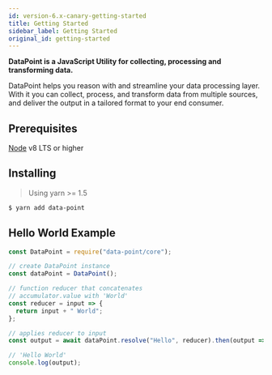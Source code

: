 ```yaml
---
id: version-6.x-canary-getting-started
title: Getting Started
sidebar_label: Getting Started
original_id: getting-started
---
```


**DataPoint is a JavaScript Utility for collecting, processing and transforming data.**

DataPoint helps you reason with and streamline your data processing layer. With it you can collect, process, and transform data from multiple sources, and deliver the output in a tailored format to your end consumer.

## Prerequisites

[Node](https://nodejs.org/) v8 LTS or higher

## Installing

> Using yarn >= 1.5

```bash
$ yarn add data-point
```

## Hello World Example

```js
const DataPoint = require("data-point/core");

// create DataPoint instance
const dataPoint = DataPoint();

// function reducer that concatenates
// accumulator.value with 'World'
const reducer = input => {
  return input + " World";
};

// applies reducer to input
const output = await dataPoint.resolve("Hello", reducer).then(output => {

// 'Hello World'
console.log(output);
```
